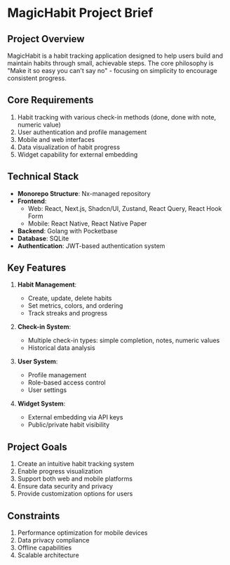 # MagicHabit Project Brief

## Project Overview
MagicHabit is a habit tracking application designed to help users build and maintain habits through small, achievable steps. The core philosophy is "Make it so easy you can't say no" - focusing on simplicity to encourage consistent progress.

## Core Requirements
1. Habit tracking with various check-in methods (done, done with note, numeric value)
2. User authentication and profile management
3. Mobile and web interfaces
4. Data visualization of habit progress
5. Widget capability for external embedding

## Technical Stack
- **Monorepo Structure**: Nx-managed repository
- **Frontend**: 
  - Web: React, Next.js, Shadcn/UI, Zustand, React Query, React Hook Form
  - Mobile: React Native, React Native Paper
- **Backend**: Golang with Pocketbase
- **Database**: SQLite
- **Authentication**: JWT-based authentication system

## Key Features
1. **Habit Management**:
   - Create, update, delete habits
   - Set metrics, colors, and ordering
   - Track streaks and progress
   
2. **Check-in System**:
   - Multiple check-in types: simple completion, notes, numeric values
   - Historical data analysis
   
3. **User System**:
   - Profile management
   - Role-based access control
   - User settings
   
4. **Widget System**:
   - External embedding via API keys
   - Public/private habit visibility

## Project Goals
1. Create an intuitive habit tracking system
2. Enable progress visualization
3. Support both web and mobile platforms
4. Ensure data security and privacy
5. Provide customization options for users

## Constraints
1. Performance optimization for mobile devices
2. Data privacy compliance
3. Offline capabilities
4. Scalable architecture 
